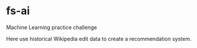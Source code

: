 # fs-ai
Machine Learning practice challenge

Here use historical Wikipedia edit data to create a recommendation system.
